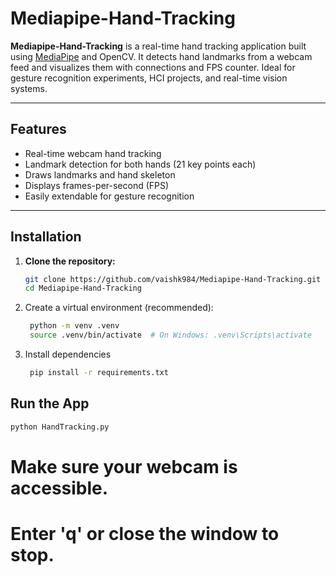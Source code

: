 # Mediapipe-Hand-Tracking

**Mediapipe-Hand-Tracking** is a real-time hand tracking application built using [MediaPipe](https://google.github.io/mediapipe/) and OpenCV. It detects hand landmarks from a webcam feed and visualizes them with connections and FPS counter. Ideal for gesture recognition experiments, HCI projects, and real-time vision systems.

---

## Features

- Real-time webcam hand tracking
- Landmark detection for both hands (21 key points each)
- Draws landmarks and hand skeleton
- Displays frames-per-second (FPS)
- Easily extendable for gesture recognition

---
## Installation

1. **Clone the repository:**
   ```bash
   git clone https://github.com/vaishk984/Mediapipe-Hand-Tracking.git
   cd Mediapipe-Hand-Tracking

2. Create a virtual environment (recommended):
   ```bash
    python -m venv .venv
    source .venv/bin/activate  # On Windows: .venv\Scripts\activate

3. Install dependencies
   ```bash
    pip install -r requirements.txt

## Run the App
   ```bash
   python HandTracking.py 
```


# Make sure your webcam is accessible.
# Enter 'q' or close the window to stop.

